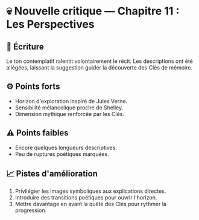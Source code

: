 # 💀 Nouvelle critique — Chapitre 11 : Les Perspectives

## 🧠 Écriture
Le ton contemplatif ralentit volontairement le récit. Les descriptions ont été allégées, laissant la suggestion guider la découverte des Clés de mémoire.

## ⚙️ Points forts
- Horizon d'exploration inspiré de Jules Verne.
- Sensibilité mélancolique proche de Shelley.
- Dimension mythique renforcée par les Clés.

## ⚠️ Points faibles
- Encore quelques longueurs descriptives.
- Peu de ruptures poétiques marquées.

## 📈 Pistes d'amélioration
1. Privilégier les images symboliques aux explications directes.
2. Introduire des transitions poétiques pour ouvrir l'horizon.
3. Mettre davantage en avant la quête des Clés pour rythmer la progression.
